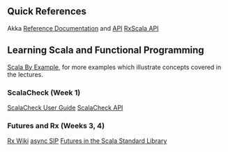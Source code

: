 ## Quick References

Akka [Reference Documentation](http://doc.akka.io/docs/akka/2.4.2/scala.html) and [API](http://doc.akka.io/api/akka/2.4.2/)
[RxScala API](http://rxscala.github.io/scaladoc/index.html#rx.lang.scala.Observable)

## Learning Scala and Functional Programming

[Scala By Example](http://www.scala-lang.org/docu/files/ScalaByExample.pdf), for more examples which illustrate concepts covered in the lectures.

### ScalaCheck (Week 1)

[ScalaCheck User Guide](https://github.com/rickynils/scalacheck/blob/master/doc/UserGuide.md)
[ScalaCheck API](http://www.scalacheck.org/files/scalacheck_2.11-1.12.2-api/index.html#package)

### Futures and Rx (Weeks 3, 4)

[Rx Wiki](http://rxwiki.wikidot.com/)
[async SIP](http://docs.scala-lang.org/sips/pending/async.html)
[Futures in the Scala Standard Library](http://www.scala-lang.org/api/current/#scala.concurrent.Future)

